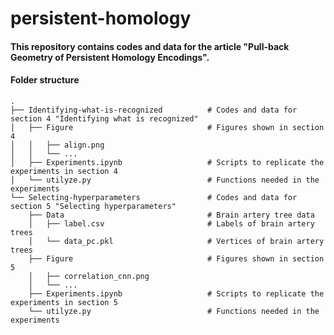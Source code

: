 # persistent-homology

#### This repository contains codes and data for the article "Pull-back Geometry of Persistent Homology Encodings".

#### Folder structure
    .
    ├── Identifying-what-is-recognized          # Codes and data for section 4 "Identifying what is recognized"
    │   ├── Figure                              # Figures shown in section 4
    │   │   ├── align.png
    │   │   └── ...
    │   ├── Experiments.ipynb                   # Scripts to replicate the experiments in section 4
    │   └── utilyze.py                          # Functions needed in the experiments
    └── Selecting-hyperparameters               # Codes and data for section 5 "Selecting hyperparameters"
        ├── Data                                # Brain artery tree data
        │   ├── label.csv                       # Labels of brain artery trees
        │   └── data_pc.pkl                     # Vertices of brain artery trees
        ├── Figure                              # Figures shown in section 5
        │   ├── correlation_cnn.png
        │   └── ...
        ├── Experiments.ipynb                   # Scripts to replicate the experiments in section 5
        └── utilyze.py                          # Functions needed in the experiments
 